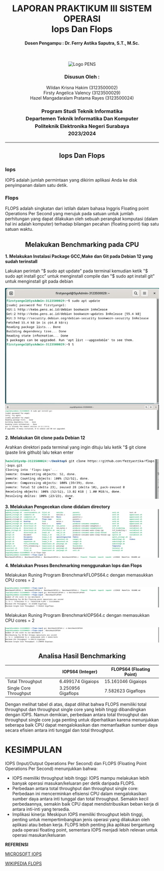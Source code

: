 
<div align="center">
  <h1 style="font-weight: bold"> LAPORAN PRAKTIKUM III SISTEM OPERASI<br> Iops Dan Flops</h1>
  <h4 style="text-align: center;">Dosen Pengampu : Dr. Ferry Astika Saputra, S.T., M.Sc.</h4>
</div>
<br />
<br />
<div align="center">
  <img src="https://upload.wikimedia.org/wikipedia/id/4/44/Logo_PENS.png" alt="Logo PENS">
  <h3 style="text-align: center;">Disusun Oleh : </h3>
  <p style="tex-align: center;">
    Wildan Krisna Hakim (3123500002)<br>
    Firsty Angelica Valency (3123500029)<br>
    Hazel Mangadaralam Pratama Rayes (3123500024)<br>
  </p>
  <h3 style="text-align: center;line-height: 1.5">Program Studi Teknik Informatika<br>Departemen Teknik Informatika Dan Komputer<br>Politeknik Elektronika Negeri Surabaya<br>2023/2024</h3>
  <hr>
</div>
            
            
<h2 align="center"> Iops Dan Flops</h2>

<h3>Iops</h3>
<p>IOPS adalah jumlah permintaan yang dikirim aplikasi Anda ke disk penyimpanan dalam satu detik.</p>

<h3>Flops</h3>
<p>FLOPS adalah singkatan dari istilah dalam bahasa Inggris Floating point Operations Per Second yang merujuk pada satuan untuk jumlah perhitungan yang dapat dilakukan oleh sebuah perangkat komputasi (dalam hal ini adalah komputer) terhadap bilangan pecahan (floating point) tiap satu satuan waktu.</p>


<h2 align="center">Melakukan Benchmarking pada CPU</h2>

**1. Melakukan Instalasi Package GCC,Make dan Git pada Debian 12 yang sudah terinstall**
<p>Lakukan perintah "$ sudo apt update" pada terminal kemudian ketik "$ sudo apt install gcc" untuk menginstall compile dan "$ sudo apt install git" untuk menginstall git pada debian</p>

<img src="img/sudo-apt-update.jpeg" alt="">

<img src="img/install_gcc.png" alt="">


**2. Melakukan Git clone pada Debian 12**

<p>Arahkan direktori pada terminal yang ingin dituju lalu ketik "$ git clone (paste link github) lalu tekan enter</p>

<img src="img/gitclone.jpg" alt="">

**3. Melakukan Pengecekan clone didalam directory**
<img src="img/hasil_clone.png" alt="">

**4. Melakukan Proses Benchmarking menggunakan Iops dan Flops**

<p>Melakukan Runing Program BrenchmarkFLOPS64.c dengan memasukkan CPU cores = 2</p>

<img src="img/FLOPS.png" alt="">

<p>Melakukan Runing Program BrenchmarkIOPS64.c dengan memasukkan CPU cores = 2</p>

<img src="img/IOPS.png" alt="">


<h2 align="center">Analisa Hasil Benchmarking</h2>

<p justify-content="center">

|                        | IOPS64 (Integer)         | FLOPS64 (Floating Point)    |
|----------------------  |------------------------  |-----------------------------|
| Total Throughput       | 6.499174 Gigaiops       |     15.161046 Gigaiops      |
| Single Core Throughput | 3.250956 Gigaflops       |     7.582623 Gigaflops       |
</p>

<p>Dengan melihat tabel di atas, dapat dilihat bahwa FLOPS memiliki total throughput dan throughput single core yang lebih tinggi dibandingkan dengan IOPS. Namun demikian, perbedaan antara total throughput dan throughput single core juga penting untuk diperhatikan karena menunjukkan seberapa baik CPU dapat mengalokasikan dan memanfaatkan sumber daya secara efisien antara inti tunggal dan total throughput.</p>

# KESIMPULAN
IOPS (Input/Output Operations Per Second) dan FLOPS (Floating Point Operations Per Second) menunjukkan bahwa:

- IOPS memiliki throughput lebih tinggi: IOPS mampu melakukan lebih banyak operasi masukan/keluaran per detik daripada FLOPS.
- Perbedaan antara total throughput dan throughput single core: Perbedaan ini mencerminkan efisiensi CPU dalam mengalokasikan sumber daya antara inti tunggal dan total throughput. Semakin kecil perbedaannya, semakin baik CPU dapat mendistribusikan beban kerja di antara inti-inti yang tersedia.
- Implikasi kinerja: Meskipun IOPS memiliki throughput lebih tinggi, penting untuk mempertimbangkan jenis operasi yang dilakukan oleh aplikasi atau beban kerja. FLOPS lebih penting jika aplikasi bergantung pada operasi floating point, sementara IOPS menjadi lebih relevan untuk operasi masukan/keluaran

**REFERENSI** 

[MICROSOFT IOPS](https://learn.microsoft.com/id-id/azure/virtual-machines/premium-storage-performance)

[WIKIPEDIA FLOPS](https://id.wikipedia.org/wiki/FLOPS)

